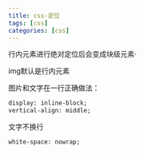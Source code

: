 ```yaml
---
title: css-定位
tags: [css]
categories: [css]
---
```

行内元素进行绝对定位后会变成块级元素·



img默认是行内元素



图片和文字在一行正确做法：

~~~html
display: inline-block;
vertical-align: middle;
~~~

 文字不换行

~~~html
white-space: nowrap;
~~~

